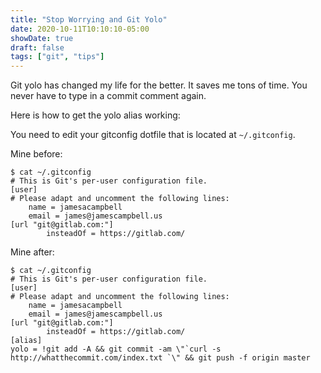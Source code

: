 ```yaml
---
title: "Stop Worrying and Git Yolo"
date: 2020-10-11T10:10:10-05:00
showDate: true
draft: false
tags: ["git", "tips"]
---
```


Git yolo has changed my life for the better. It saves me tons of time. You never have to type in a commit comment again.

Here is how to get the yolo alias working:

You need to edit your gitconfig dotfile that is located at `~/.gitconfig`.

Mine before:

```
$ cat ~/.gitconfig
# This is Git's per-user configuration file.
[user]
# Please adapt and uncomment the following lines:
	name = jamesacampbell
	email = james@jamescampbell.us
[url "git@gitlab.com:"]
		insteadOf = https://gitlab.com/
```

Mine after:

```
$ cat ~/.gitconfig
# This is Git's per-user configuration file.
[user]
# Please adapt and uncomment the following lines:
	name = jamesacampbell
	email = james@jamescampbell.us
[url "git@gitlab.com:"]
		insteadOf = https://gitlab.com/
[alias]
yolo = !git add -A && git commit -am \"`curl -s http://whatthecommit.com/index.txt `\" && git push -f origin master
```
